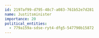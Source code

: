 ```yaml
---
id: 2197af99-d795-48c7-a083-761b52e7d281
name: Justitsminister
importance: 20
political_entities:
  - 779a159a-sdse-ryt4-dfg5-547790b15872
---
```

